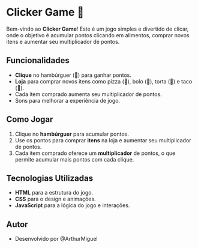 # Clicker Game 🍔

Bem-vindo ao **Clicker Game**! Este é um jogo simples e divertido de clicar, onde o objetivo é acumular pontos clicando em alimentos, comprar novos itens e aumentar seu multiplicador de pontos. 

## Funcionalidades

- **Clique** no hambúrguer (🍔) para ganhar pontos.
- **Loja** para comprar novos itens como pizza (🍕), bolo (🍰), torta (🥧) e taco (🌮).
- Cada item comprado aumenta seu multiplicador de pontos.
- Sons para melhorar a experiência de jogo.
  
## Como Jogar

1. Clique no **hambúrguer** para acumular pontos.
2. Use os pontos para comprar **itens** na loja e aumentar seu multiplicador de pontos.
3. Cada item comprado oferece um **multiplicador** de pontos, o que permite acumular mais pontos com cada clique.

## Tecnologias Utilizadas

- **HTML** para a estrutura do jogo.
- **CSS** para o design e animações.
- **JavaScript** para a lógica do jogo e interações.


## Autor
- Desenvolvido por @ArthurMiguel
